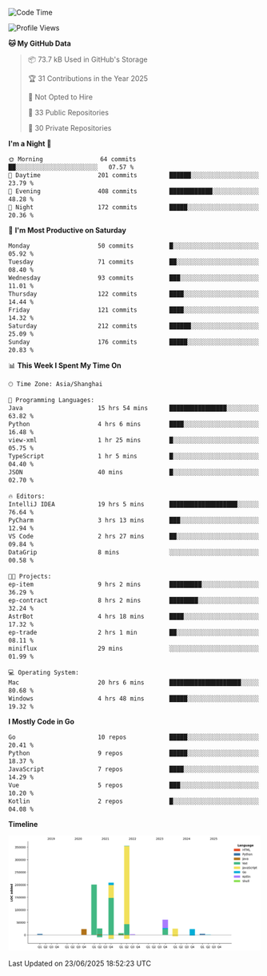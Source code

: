 <!--START_SECTION:waka-->
![Code Time](http://img.shields.io/badge/Code%20Time-4%2C236%20hrs%2035%20mins-blue)

![Profile Views](http://img.shields.io/badge/Profile%20Views-0-blue)

**🐱 My GitHub Data** 

> 📦 73.7 kB Used in GitHub's Storage 
 > 
> 🏆 31 Contributions in the Year 2025
 > 
> 🚫 Not Opted to Hire
 > 
> 📜 33 Public Repositories 
 > 
> 🔑 30 Private Repositories 
 > 
**I'm a Night 🦉** 

```text
🌞 Morning                64 commits          ██░░░░░░░░░░░░░░░░░░░░░░░   07.57 % 
🌆 Daytime                201 commits         ██████░░░░░░░░░░░░░░░░░░░   23.79 % 
🌃 Evening                408 commits         ████████████░░░░░░░░░░░░░   48.28 % 
🌙 Night                  172 commits         █████░░░░░░░░░░░░░░░░░░░░   20.36 % 
```
📅 **I'm Most Productive on Saturday** 

```text
Monday                   50 commits          █░░░░░░░░░░░░░░░░░░░░░░░░   05.92 % 
Tuesday                  71 commits          ██░░░░░░░░░░░░░░░░░░░░░░░   08.40 % 
Wednesday                93 commits          ███░░░░░░░░░░░░░░░░░░░░░░   11.01 % 
Thursday                 122 commits         ████░░░░░░░░░░░░░░░░░░░░░   14.44 % 
Friday                   121 commits         ████░░░░░░░░░░░░░░░░░░░░░   14.32 % 
Saturday                 212 commits         ██████░░░░░░░░░░░░░░░░░░░   25.09 % 
Sunday                   176 commits         █████░░░░░░░░░░░░░░░░░░░░   20.83 % 
```


📊 **This Week I Spent My Time On** 

```text
🕑︎ Time Zone: Asia/Shanghai

💬 Programming Languages: 
Java                     15 hrs 54 mins      ████████████████░░░░░░░░░   63.82 % 
Python                   4 hrs 6 mins        ████░░░░░░░░░░░░░░░░░░░░░   16.48 % 
view-xml                 1 hr 25 mins        █░░░░░░░░░░░░░░░░░░░░░░░░   05.75 % 
TypeScript               1 hr 5 mins         █░░░░░░░░░░░░░░░░░░░░░░░░   04.40 % 
JSON                     40 mins             █░░░░░░░░░░░░░░░░░░░░░░░░   02.70 % 

🔥 Editors: 
IntelliJ IDEA            19 hrs 5 mins       ███████████████████░░░░░░   76.64 % 
PyCharm                  3 hrs 13 mins       ███░░░░░░░░░░░░░░░░░░░░░░   12.94 % 
VS Code                  2 hrs 27 mins       ██░░░░░░░░░░░░░░░░░░░░░░░   09.84 % 
DataGrip                 8 mins              ░░░░░░░░░░░░░░░░░░░░░░░░░   00.58 % 

🐱‍💻 Projects: 
ep-item                  9 hrs 2 mins        █████████░░░░░░░░░░░░░░░░   36.29 % 
ep-contract              8 hrs 2 mins        ████████░░░░░░░░░░░░░░░░░   32.24 % 
AstrBot                  4 hrs 18 mins       ████░░░░░░░░░░░░░░░░░░░░░   17.32 % 
ep-trade                 2 hrs 1 min         ██░░░░░░░░░░░░░░░░░░░░░░░   08.11 % 
miniflux                 29 mins             ░░░░░░░░░░░░░░░░░░░░░░░░░   01.99 % 

💻 Operating System: 
Mac                      20 hrs 6 mins       ████████████████████░░░░░   80.68 % 
Windows                  4 hrs 48 mins       █████░░░░░░░░░░░░░░░░░░░░   19.32 % 
```

**I Mostly Code in Go** 

```text
Go                       10 repos            █████░░░░░░░░░░░░░░░░░░░░   20.41 % 
Python                   9 repos             █████░░░░░░░░░░░░░░░░░░░░   18.37 % 
JavaScript               7 repos             ████░░░░░░░░░░░░░░░░░░░░░   14.29 % 
Vue                      5 repos             ███░░░░░░░░░░░░░░░░░░░░░░   10.20 % 
Kotlin                   2 repos             █░░░░░░░░░░░░░░░░░░░░░░░░   04.08 % 
```



**Timeline**

![Lines of Code chart](https://raw.githubusercontent.com/youtiaoguagua/youtiaoguagua/master/assets/bar_graph.png)


 Last Updated on 23/06/2025 18:52:23 UTC
<!--END_SECTION:waka-->